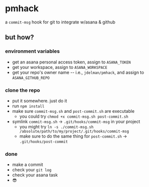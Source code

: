 # pmhack

a `commit-msg` hook for git to integrate w/asana & github

## but how?

### environment variables

- get an asana personal access token, assign to `ASANA_TOKEN`
- get your workspace, assign to `ASANA_WORKSPACE`
- get your repo's owner name -- i.e., `jdelman/pmhack`, and assign to `ASANA_GITHUB_REPO`

### clone the repo
- put it somewhere. just do it
- run `npm install`
- make sure `commit-msg.sh` and `post-commit.sh` are executable
  - you could try `chmod +x commit-msg.sh post-commit.sh`
- symlink `commit-msg.sh` -> `.git/hooks/commit-msg` in your project
  - you might try `ln -s ./commit-msg.sh /absolute/path/to/my/project/.git/hooks/commit-msg`
  - make sure to do the same thing for `post-commit.sh` -> `.git/hooks/post-commit`

### done

- make a commit
- check your `git log`
- check your asana task
- 😎
